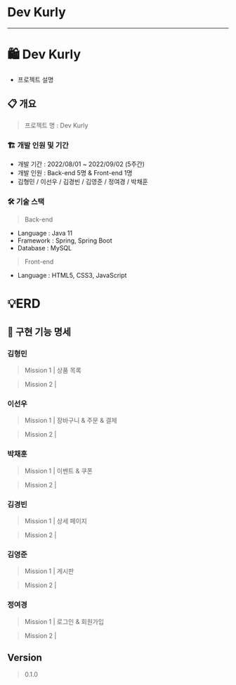 # Dev Kurly

---

# 🛍️ Dev Kurly

- 프로젝트 설명

## 📋 개요

> 프로젝트 명 : Dev Kurly
>

### 🏗️ 개발 인원 및 기간

- 개발 기간 : 2022/08/01 ~ 2022/09/02 (5주간)
- 개발 인원 : Back-end 5명 & Front-end 1명
- 김형민 / 이선우 / 김경빈 / 김영준 / 정여경 / 박채훈

### 🛠️ 기술 스택

> Back-end
>
- Language : Java 11
- Framework : Spring, Spring Boot
- Database : MySQL

> Front-end
>
- Language : HTML5, CSS3, JavaScript

# 💡ERD

## 📝 구현 기능 명세

### 김형민

> Mission 1 | 상품 목록
>

> Mission 2 |
>

### 이선우

> Mission 1 | 장바구니 & 주문 & 결제
>

> Mission 2 | 
>

### 박채훈

> Mission 1 | 이벤트 & 쿠폰
>

> Mission 2 |
>

### 김경빈

> Mission 1 | 상세 페이지
>

> Mission 2 |
>

### 김영준

> Mission 1 | 게시판
>

> Mission 2 |
>

### 정여경

> Mission 1 | 로그인 & 회원가입
>

> Mission 2 |
>

## Version

> 0.1.0
>
